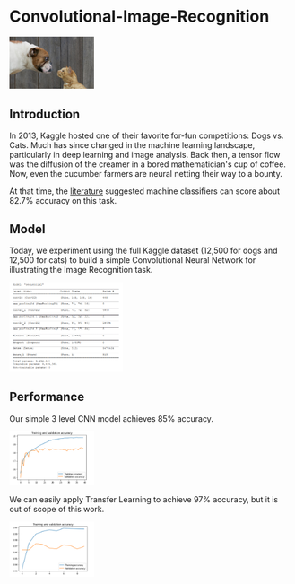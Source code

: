 # Convolutional-Image-Recognition

<img src="woof_meow.jpg" width="30%">

## Introduction

In 2013, Kaggle hosted one of their favorite for-fun competitions:  Dogs vs. Cats. 
Much has since changed in the machine learning landscape, particularly in deep learning and image analysis. 
Back then, a tensor flow was the diffusion of the creamer in a bored mathematician's cup of coffee. 
Now, even the cucumber farmers are neural netting their way to a bounty.

At that time, the [literature](http://xenon.stanford.edu/~pgolle/papers/dogcat.pdf) suggested machine classifiers can score about 82.7% accuracy on this task.

## Model

Today, we experiment using the full Kaggle dataset (12,500 for dogs and 12,500 for cats)
to build a simple Convolutional Neural Network for illustrating the Image Recognition task.


<img src="CNN-model.png" width="40%">

## Performance

Our simple 3 level CNN model achieves 85% accuracy.

<img src="SimpleCNN-performance.png" width="30%">

We can easily apply Transfer Learning to achieve 97% accuracy,
but it is out of scope of this work.

<img src="TransferLearning.png" width="30%">


